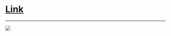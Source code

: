 <h1><a href="https://drotsyk.github.io/Nature/.">Link</a></h1>
<hr>
<img src="https://user-images.githubusercontent.com/43176477/98904554-82b3aa00-24c2-11eb-9375-fa73e3ec9f47.jpg">
